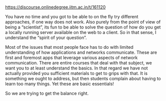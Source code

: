 https://discourse.onlinedegree.iitm.ac.in/t/161120

You have no time and you got to be able to on the fly try different approaches, if one way does not work. Also purely from the point of view of being a “scientist”, its fun to be able to solve the question of how do you get a locally running server available on the web to a client. So in that sense, I understand the “spirit of your question”.</p>
<p>Most of the issues that most people face has to do with limited understanding of how applications and networks communicate. These are first and foremost apps that leverage various aspects of network communication. There are entire courses that deal with that subject, we want you to at least understand the basics. In that regard we have not actually provided you sufficient materials to get to grips with that. It is something we ought to address, but then students complain about having to learn too many things. Yet these are basic essentials!</p>
<p>So we are trying to get the balance right.